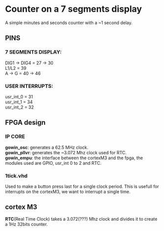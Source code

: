 # Counter on a 7 segments display

A simple minutes and seconds counter with a ~1 second delay.

## **PINS**

### **7 SEGMENTS DISPLAY:**

DIG1 -> DIG4 = 27 -> 30  
L1/L2 = 39  
A -> G = 40 -> 46

### **USER INTERRUPTS:**

usr_int_0 = 31  
usr_int_1 = 34  
usr_int_2 = 32

## **FPGA design**

### **IP CORE**

**gowin_osc**: generates a 62.5 MHz clock.  
**gowin_pllvr**: generates the ~3.072 Mhz clock used for RTC.  
**gowin_empu**: the interface between the cortexM3 and the fpga, the modules used are GPIO, usr_int 0 to 2 and RTC.

### **1tick.vhd**

Used to make a button press last for a single clock period. 
This is usefull for interrupts on the cortexM3, we want to interrupt a single time.

## **cortex M3**

**RTC**(Real Time Clock) takes a 3.072(???) Mhz clock and divides it to create a 1Hz 32bits counter.